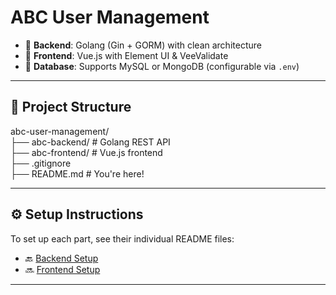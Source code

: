 # ABC User Management

- 🔧 **Backend**: Golang (Gin + GORM) with clean architecture
- 🎨 **Frontend**: Vue.js with Element UI & VeeValidate
- 💾 **Database**: Supports MySQL or MongoDB (configurable via `.env`)

---

## 📁 Project Structure
abc-user-management/  
├── abc-backend/ # Golang REST API  
├── abc-frontend/ # Vue.js frontend  
├── .gitignore  
├── README.md # You're here!  

---

## ⚙️ Setup Instructions

To set up each part, see their individual README files:

- 🔙 [Backend Setup](./abc-user-backend/README.md)
- 🔜 [Frontend Setup](./abc-user-frontend/README.md)

---